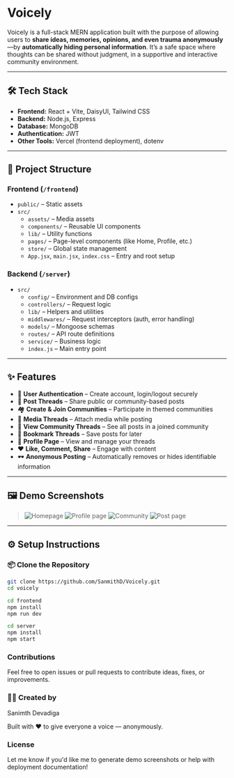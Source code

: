 # Voicely

Voicely is a full-stack MERN application built with the purpose of allowing users to **share ideas, memories, opinions, and even trauma anonymously**—by **automatically hiding personal information**. It’s a safe space where thoughts can be shared without judgment, in a supportive and interactive community environment.

---

## 🛠️ Tech Stack

- **Frontend:** React + Vite, DaisyUI, Tailwind CSS
- **Backend:** Node.js, Express
- **Database:** MongoDB
- **Authentication:** JWT
- **Other Tools:** Vercel (frontend deployment), dotenv

---

## 📂 Project Structure

### Frontend (`/frontend`)
- `public/` – Static assets
- `src/`
  - `assets/` – Media assets
  - `components/` – Reusable UI components
  - `lib/` – Utility functions
  - `pages/` – Page-level components (like Home, Profile, etc.)
  - `store/` – Global state management
  - `App.jsx`, `main.jsx`, `index.css` – Entry and root setup

### Backend (`/server`)
- `src/`
  - `config/` – Environment and DB configs
  - `controllers/` – Request logic
  - `lib/` – Helpers and utilities
  - `middlewares/` – Request interceptors (auth, error handling)
  - `models/` – Mongoose schemas
  - `routes/` – API route definitions
  - `service/` – Business logic
  - `index.js` – Main entry point

---

## ✨ Features

- 🔐 **User Authentication** – Create account, login/logout securely
- 🧵 **Post Threads** – Share public or community-based posts
- 🏘️ **Create & Join Communities** – Participate in themed communities
- 📸 **Media Threads** – Attach media while posting
- 🧭 **View Community Threads** – See all posts in a joined community
- 📌 **Bookmark Threads** – Save posts for later
- 👤 **Profile Page** – View and manage your threads
- ❤️ **Like, Comment, Share** – Engage with content
- 🕶️ **Anonymous Posting** – Automatically removes or hides identifiable information

---

## 🖼️ Demo Screenshots

> ![Homepage](https://github.com/user-attachments/assets/89e9300c-7fc9-46e2-b8ad-954f202d2122)
> ![Profile page](https://github.com/user-attachments/assets/6b298e2a-3899-4cd6-a58d-f655757c8aae)
> ![Community ](https://github.com/user-attachments/assets/9f888376-2c9d-4183-ad82-c30174f31086)
> ![Post page](https://github.com/user-attachments/assets/db08fd11-e9ad-4338-aeac-0695f721b940)
---

## ⚙️ Setup Instructions

### 📦 Clone the Repository

``` bash
git clone https://github.com/SanmithD/Voicely.git
cd voicely

cd frontend
npm install
npm run dev

cd server
npm install
npm start

```

### Contributions

Feel free to open issues or pull requests to contribute ideas, fixes, or improvements.

### 👨‍💻 Created by
Sanimth Devadiga

Built with ❤️ to give everyone a voice — anonymously.

### License

Let me know if you'd like me to generate demo screenshots or help with deployment documentation!
